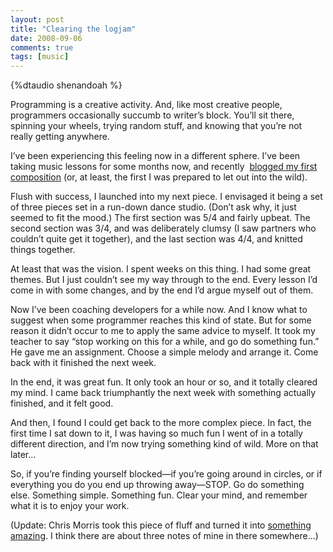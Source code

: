 ```yaml
---
layout: post
title: "Clearing the logjam"
date: 2008-09-06
comments: true
tags: [music]
---
```



{%dtaudio shenandoah %}

    
Programming is a creative activity. And, like most creative people,
programmers occasionally succumb to writer’s block. You’ll sit there,
spinning your wheels, trying random stuff, and knowing that you’re not
really getting anywhere.


I’ve been experiencing this feeling now in a different sphere. I’ve
been taking music lessons for some months now, and recently 
[blogged my first composition](/blog/2008/05/27/my-first-music-composition/)
(or, at least, the first I was prepared to
let out into the wild).


Flush with success, I launched into my next piece. I envisaged it
being a set of three pieces set in a run-down dance studio. (Don’t ask
why, it just seemed to fit the mood.) The first section was 5/4 and
fairly upbeat. The second section was 3/4, and was deliberately clumsy
(I saw partners who couldn’t quite get it together), and the last
section was 4/4, and knitted things together.

At least that was the vision. I spent weeks on this thing. I had some
great themes. But I just couldn’t see my way through to the end. Every
lesson I’d come in with some changes, and by the end I’d argue myself
out of them.

Now I’ve been coaching developers for a while now. And I know what to
suggest when some programmer reaches this kind of state. But for some
reason it didn’t occur to me to apply the same advice to myself. It
took my teacher to say “stop working on this for a while, and go do
something fun.” He gave me an assignment. Choose a simple melody and
arrange it. Come back with it finished the next week.

In the end, it was great fun. It only took an hour or so, and it
totally cleared my mind. I came back triumphantly the next week with
something actually finished, and it felt good.

And then, I found I could get back to the more complex piece. In fact,
the first time I sat down to it, I was having so much fun I went of in
a totally different direction, and I’m now trying something kind of
wild. More on that later…

So, if you’re finding yourself blocked—if you’re going around in
circles, or if everything you do you end up throwing away—STOP. Go do
something else. Something simple. Something fun. Clear your mind, and
remember what it is to enjoy your work.

(Update: Chris Morris took this piece of fluff and turned it into <a href="http://cministries.org/cstudios/solo.piano.htm">something amazing</a>. I think there are about three notes of mine in there somewhere…)

